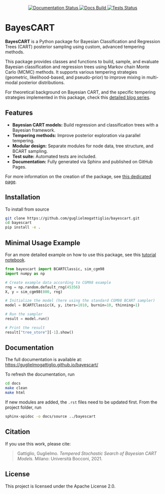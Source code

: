 <div align="center">
  <a href="https://guglielmogattiglio.github.io/bayescart/">
    <img src="https://img.shields.io/badge/docs-online-blue.svg" alt="Documentation Status">
  </a>
  <a href="https://github.com/guglielmogattiglio/bayescart/actions/workflows/docs.yml">
    <img src="https://github.com/guglielmogattiglio/bayescart/actions/workflows/docs.yml/badge.svg" alt="Docs Build">
  </a>
  <a href="https://github.com/guglielmogattiglio/bayescart/actions/workflows/tests.yml">
    <img src="https://github.com/guglielmogattiglio/bayescart/actions/workflows/tests.yml/badge.svg" alt="Tests Status">
  </a>
</div>


# BayesCART

**BayesCART** is a Python package for Bayesian Classification and Regression Trees (CART) posterior sampling using custom, advanced tempering methods.

This package provides classes and functions to build, sample, and evaluate Bayesian
classification and regression trees using Markov chain Monte Carlo (MCMC) methods.
It supports various tempering strategies (geometric, likelihood-based, and pseudo-prior)
to improve mixing in multi-modal posterior distributions.

For theoretical background on Bayesian CART, and the specific tempering strategies implemented in this package, check this [detailed blog series](https://guglielmogattiglio.com/blog/bayesian-classification-and-regression-trees-theoretical-series).

## Features

- **Bayesian CART models:** Build regression and classification trees with a Bayesian framework.
- **Tempering methods:** Improve posterior exploration via parallel tempering.
- **Modular design:** Separate modules for node data, tree structure, and BCART sampling.
- **Test suite:** Automated tests are included.
- **Documentation:** Fully generated via Sphinx and published on GitHub Pages.


For more information on the creation of the package, see [this dedicated page](https://guglielmogattiglio.com/blog/bayescart-python-package/).






## Installation

To install from source

```bash
git clone https://github.com/guglielmogattiglio/bayescart.git
cd bayescart
pip install -e .
```

## Minimal Usage Example

For an more detailed example on how to use this package, see this [tutorial notebook](https://guglielmogattiglio.com/blog/using-bayescart-to-solve-cgm98).

```python
from bayescart import BCARTClassic, sim_cgm98
import numpy as np

# Create example data according to CGM98 example
rng = np.random.default_rng(45356)
X, y = sim_cgm98(800, rng)

# Initialize the model (here using the standard CGM98 BCART sampler)
model = BCARTClassic(X, y, iters=1010, burnin=10, thinning=1)

# Run the sampler
result = model.run()

# Print the result
result["tree_store"][-1].show()
```

## Documentation
The full documentation is available at: https://guglielmogattiglio.github.io/bayescart/

To refresh the documentation, run 
```bash
cd docs
make clean
make html
```

If new modules are added, the `.rst` files need to be updated first. From the project folder, run
```bash
sphinx-apidoc -o docs/source ../bayescart
```

## Citation

If you use this work, please cite:

> Gattiglio, Guglielmo. *Tempered Stochastic Search of Bayesian CART Models.* Milano: Università Bocconi, 2021. 

## License
This project is licensed under the Apache License 2.0.
